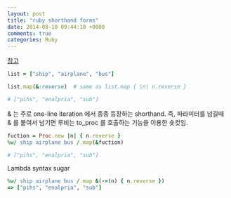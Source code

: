 ```yaml
---
layout: post
title: "ruby shorthand forms"
date: 2014-08-10 09:44:10 +0000
comments: true
categories: Ruby
---
```

[참고](http://www.toptal.com/ruby/interview-questions)

```ruby
list = ["ship", "airplane", "bus"]

list.map(&:reverse)  # same as list.map { |n| n.reverse }

# ["pihs", "enalpria", "sub"]

```
& 는 주로 one-line iteration 에서 종종 등장하는 shorthand. 즉, 파라미터를 넘길때 & 를 붙여서 넘기면 루비는 to_proc 를 호출하는 기능을 이용한 숏컷임.

```ruby
fuction = Proc.new |n| { n.reverse }
%w/ ship airplane bus /.map(&fuction)

# ["pihs", "enalpria", "sub"]
```

Lambda syntax sugar
```ruby
%w/ ship airplane bus /.map &(->(n) { n.reverse })
=> ["pihs", "enalpria", "sub"]
```
